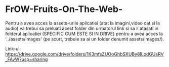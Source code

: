 # FrOW-Fruits-On-The-Web-


Pentru a avea acces la assets-urile aplicatiei (atat la imagini,video cat si la audio) va trebui sa preluati acest folder din urmatorul link si sa il atasati in folderul aplicatiei (SPECIFIC CUM ESTE SI IN DRIVE) pentru a avea acces la '../assets/images' (pe scurt, trebuie sa ai un folder denumit assets/images/).




Link-ul: https://drive.google.com/drive/folders/1K3mfsZUOoGhbSXUBy8ILodGUsRV_FAvW?usp=sharing
